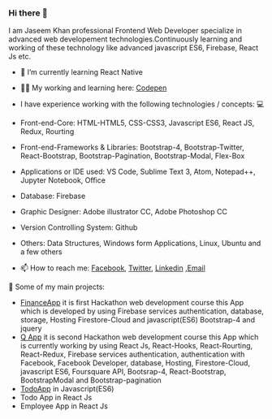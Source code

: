 ### Hi there 👋
I am Jaseem Khan professional Frontend Web Developer specialize in advanced web developement technologies.Continuously learning and working of these technology like advanced javascript ES6, Firebase, React Js etc.

- 🌱 I’m currently learning React Native
- 👨‍💻 My working and learning here: [Codepen](https://codepen.io/jskhan211)

- I have experience working with the following technologies / concepts: 💻
- Front-end-Core: HTML-HTML5, CSS-CSS3, Javascript ES6, React JS, Redux, Rourting
- Front-end-Frameworks & Libraries: Bootstrap-4, Bootstrap-Twitter, React-Bootstrap, Bootstrap-Pagination, Bootstrap-Modal, Flex-Box
- Applications or IDE used: VS Code, Sublime Text 3, Atom, Notepad++, Jupyter Notebook, Office 
- Database: Firebase
- Graphic Designer: Adobe illustrator CC, Adobe Photoshop CC
- Version Controlling System: Github
- Others: Data Structures, Windows form Applications, Linux, Ubuntu and a few others
- 📫 How to reach me: [Facebook](https://www.facebook.com/profile.php?id=100012849786258), [Twitter](https://twitter.com/jskhan211), [Linkedin](https://www.linkedin.com/in/jaseem-khan-4a4b98147/) ,[Email](jskhan211@gmail.com)

🚀 Some of my main projects:
- [FinanceApp](https://finance-app-e0475.web.app/l) it is first Hackathon web development course this App which is developed by using Firebase services authentication, database,   storage, Hosting Firestore-Cloud and javascript(ES6) Bootstrap-4 and jquery
- [Q App](https://q-app-b2861.web.app/) it is second Hackathon web development course this App which is currently working by using React Js, React-Hooks, React-Rourting, React-Redux, Firebase services authentication, authentication with Facebook, Facebook Developer, database, Hosting, Firestore-Cloud, javascript ES6, Foursquare API, Bootsrap-4, React-Bootstrap, BootstrapModal and Bootstrap-pagination
- [TodoApp](https://jaseemkhan211.github.io/TodoApp/) in Javascript(ES6)
- Todo App in React Js
- Employee App in React Js 

